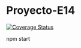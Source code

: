# Proyecto-E14

[![Coverage Status](https://coveralls.io/repos/github/SyTW2425/Proyecto-E14/badge.svg?branch=desarrollo)](https://coveralls.io/github/SyTW2425/Proyecto-E14?branch=desarrollo)

npm start
